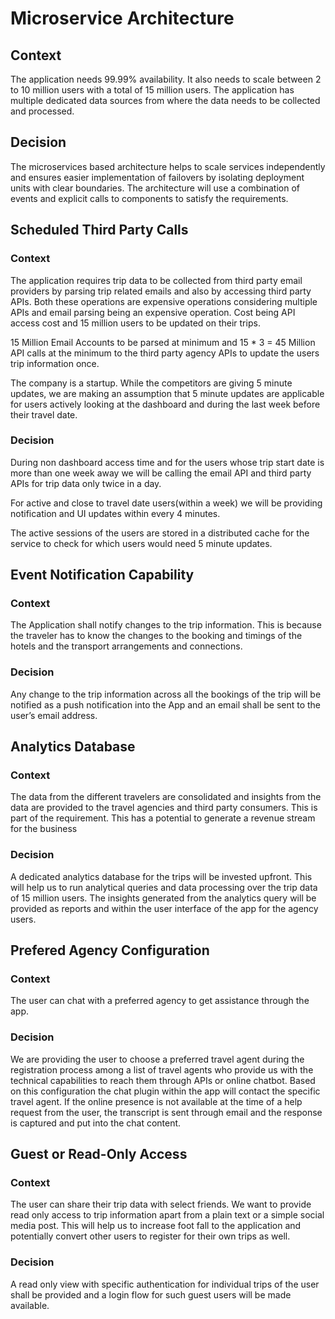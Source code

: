 # Microservice Architecture
## Context
The application needs 99.99% availability. It also needs to scale between 2 to 10 million users with a total of 15 million users. The application has multiple dedicated data sources from where the data needs to be collected and processed.

## Decision
The microservices based architecture helps to scale services independently and ensures easier implementation of failovers by isolating deployment units with clear boundaries. The architecture will use a combination of events and explicit calls to components to satisfy the requirements.

## Scheduled Third Party Calls

### Context
The application requires trip data to be collected from third party email providers by parsing trip related emails and also by accessing third party APIs. Both these operations are expensive operations considering multiple APIs and email parsing being an expensive operation.
Cost being API access cost and 15 million users to be updated on their trips.

15 Million Email Accounts to be parsed at minimum and 15 * 3 = 45 Million API calls at the minimum to the third party agency APIs to update the users trip information once.

The company is a startup. While the competitors are giving 5 minute updates, we are making an assumption that 5 minute updates are applicable for users actively looking at the dashboard and during the last week before their travel date.


### Decision
During non dashboard access time and for the users whose trip start date is more than one week away we will be calling the email API and third party APIs for trip data only twice in a day.

For active and close to travel date users(within a week) we will be providing notification and UI updates within every 4 minutes.

The active sessions of the users are stored in a distributed cache for the service to check for which users would need 5 minute updates.


## Event Notification Capability

### Context
The Application shall notify changes to the trip information. This is because the traveler has to know the changes to the booking and timings of the hotels and the transport arrangements and connections.

### Decision
Any change to the trip information across all the bookings of the trip will be notified as a push notification into the App and an email shall be sent to the user’s email address.

## Analytics Database

### Context
The data from the different travelers are consolidated and insights from the data are provided to the travel agencies and third party consumers. This is part of the requirement. This has a potential to generate a revenue stream for the business

### Decision

A dedicated analytics database for the trips will be invested upfront. This will help us to run analytical queries and data processing over the trip data of 15 million users. The insights generated from the analytics query will be provided as reports and within the user interface of the app for the agency users.

## Prefered Agency Configuration

### Context

The user can chat with a preferred agency to get assistance through the app.

### Decision
We are providing the user to choose a preferred travel agent during the registration process among a list of travel agents who provide us with the technical capabilities to reach them through APIs or online chatbot. Based on this configuration the chat plugin within the app will contact the specific travel agent.  If the online presence is not available at the time of a help request from the user, the transcript is sent through email and the response is captured and put into the chat content.


## Guest or Read-Only Access

### Context
The user can share their trip data with select friends. We want to provide read only access to trip information apart from a plain text or a simple social media post. This will help us to increase foot fall to the application and potentially convert other users to register for their own trips as well.

### Decision
A read only view with specific authentication for individual trips of the user shall be provided and a login flow for such guest users will be made available.
